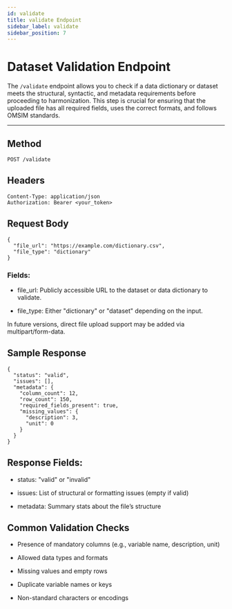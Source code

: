 ```yaml
---
id: validate
title: validate Endpoint
sidebar_label: validate
sidebar_position: 7
---
```


# Dataset Validation Endpoint

The `/validate` endpoint allows you to check if a data dictionary or dataset meets the structural, syntactic, and metadata requirements before proceeding to harmonization. This step is crucial for ensuring that the uploaded file has all required fields, uses the correct formats, and follows OMSIM standards.

---

## Method

```http
POST /validate
```

## Headers

```
Content-Type: application/json
Authorization: Bearer <your_token>
```

## Request Body

```
{
  "file_url": "https://example.com/dictionary.csv",
  "file_type": "dictionary"
}
```

### Fields:

* file_url: Publicly accessible URL to the dataset or data dictionary to validate.

* file_type: Either "dictionary" or "dataset" depending on the input.

In future versions, direct file upload support may be added via multipart/form-data.

## Sample Response

```
{
  "status": "valid",
  "issues": [],
  "metadata": {
    "column_count": 12,
    "row_count": 150,
    "required_fields_present": true,
    "missing_values": {
      "description": 3,
      "unit": 0
    }
  }
}
```

## Response Fields:

* status: "valid" or "invalid"

* issues: List of structural or formatting issues (empty if valid)

* metadata: Summary stats about the file’s structure

## Common Validation Checks

* Presence of mandatory columns (e.g., variable name, description, unit)

* Allowed data types and formats

* Missing values and empty rows

* Duplicate variable names or keys

* Non-standard characters or encodings